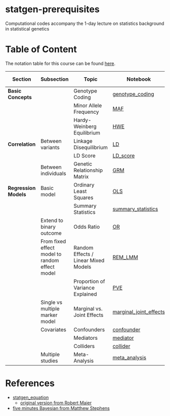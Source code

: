 # statgen-prerequisites
Computational codes accompany the 1-day lecture on statistics background in statistical genetics

# Table of Content

The notation table for this course can be found [here](https://github.com/gaow/statgen-prerequisites/blob/main/Notations.ipynb).

| Section | Subsection | Topic | Notebook | Graphical Summary |
|---------|------------|-------|----------|-------------------|
| **Basic Concepts** | | Genotype Coding | [genotype_coding](https://github.com/gaow/statgen-prerequisites/blob/main/genotype_coding.ipynb) | [SVG](https://github.com/gaow/statgen-prerequisites/blob/main/cartoons/genotype_coding.svg) |
| | | Minor Allele Frequency | [MAF](https://github.com/gaow/statgen-prerequisites/blob/main/MAF.ipynb) | [SVG](https://github.com/gaow/statgen-prerequisites/blob/main/cartoons/MAF.svg) |
| | | Hardy-Weinberg Equilibrium | [HWE](https://github.com/gaow/statgen-prerequisites/blob/main/HWE.ipynb) | [SVG](https://github.com/gaow/statgen-prerequisites/blob/main/cartoons/HWE.svg) |
| **Correlation** |Between variants | Linkage Disequilibrium | [LD](https://github.com/gaow/statgen-prerequisites/blob/main/LD.ipynb) | [SVG](https://github.com/gaow/statgen-prerequisites/blob/main/cartoons/LD.svg) |
| | | LD Score | [LD_score](https://github.com/gaow/statgen-prerequisites/blob/main/LD_score.ipynb) | [SVG](https://github.com/gaow/statgen-prerequisites/blob/main/cartoons/LD_score.svg) |
| |Between individuals | Genetic Relationship Matrix | [GRM](https://github.com/gaow/statgen-prerequisites/blob/main/GRM.ipynb) | [SVG](https://github.com/gaow/statgen-prerequisites/blob/main/cartoons/GRM.svg) |
| **Regression Models** |Basic model | Ordinary Least Squares | [OLS](https://github.com/gaow/statgen-prerequisites/blob/main/OLS.ipynb) | [SVG](https://github.com/gaow/statgen-prerequisites/blob/main/cartoons/OLS.svg) |
| | | Summary Statistics | [summary_statistics](https://github.com/gaow/statgen-prerequisites/blob/main/summary_statistics.ipynb) | [SVG](https://github.com/gaow/statgen-prerequisites/blob/main/cartoons/summary_statistics.svg) |
| | Extend to binary outcome| Odds Ratio | [OR](https://github.com/gaow/statgen-prerequisites/blob/main/OR.ipynb) | [SVG](https://github.com/gaow/statgen-prerequisites/blob/main/cartoons/OR.svg) |
| | From fixed effect model to random effect model| Random Effects / Linear Mixed Models | [REM_LMM](https://github.com/gaow/statgen-prerequisites/blob/main/REM_LMM.ipynb) | [SVG](https://github.com/gaow/statgen-prerequisites/blob/main/cartoons/REM_LMM.svg) |
| | | Proportion of Variance Explained | [PVE](https://github.com/gaow/statgen-prerequisites/blob/main/PVE.ipynb) | [SVG](https://github.com/gaow/statgen-prerequisites/blob/main/cartoons/PVE.svg) |
| | Single vs multiple marker model| Marginal vs. Joint Effects | [marginal_joint_effects](https://github.com/gaow/statgen-prerequisites/blob/main/marginal_joint_effects.ipynb) | [SVG](https://github.com/gaow/statgen-prerequisites/blob/main/cartoons/marginal_joint_effects.svg) |
| | Covariates| Confounders | [confounder](https://github.com/gaow/statgen-prerequisites/blob/main/confounder.ipynb) | [SVG](https://github.com/gaow/statgen-prerequisites/blob/main/cartoons/confounder.svg) |
| | | Mediators | [mediator](https://github.com/gaow/statgen-prerequisites/blob/main/mediator.ipynb) | [SVG](https://github.com/gaow/statgen-prerequisites/blob/main/cartoons/mediator.svg) |
| | | Colliders | [collider](https://github.com/gaow/statgen-prerequisites/blob/main/collider.ipynb) | [SVG](https://github.com/gaow/statgen-prerequisites/blob/main/cartoons/collider.svg) |
| |Multiple studies| Meta-Analysis | [meta_analysis](https://github.com/gaow/statgen-prerequisites/blob/main/meta_analysis.ipynb) | [SVG](https://github.com/gaow/statgen-prerequisites/blob/main/cartoons/meta_analysis.svg) |

# References

- [statgen_equation](https://github.com/cumc/handson-tutorials/blob/main/contents/statgen_basic/statgen_equations.ipynb)
  - [original version from Robert Maier](https://rawgit.com/uqrmaie1/statgen_equations/master/statgen_equations.html)
- [five minutes Bayesian from Matthew Stephens](https://stephens999.github.io/fiveMinuteStats/index.html)
